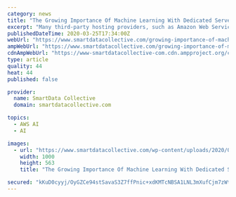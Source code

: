 ```yaml
---
category: news
title: "The Growing Importance Of Machine Learning With Dedicated Servers"
excerpt: "Many third-party hosting providers, such as Amazon Web Services have started utilizing machine learning in different capacities. Amazon Sagemaker is among the machine learning tools that have transformed the services that the platform offers to customers. Matthew Fryer, the Vice President and chief data science officer for Hotels.com has spoken ..."
publishedDateTime: 2020-03-25T17:34:00Z
webUrl: "https://www.smartdatacollective.com/growing-importance-of-machine-learning-with-dedicated-servers/"
ampWebUrl: "https://www.smartdatacollective.com/growing-importance-of-machine-learning-with-dedicated-servers/amp/"
cdnAmpWebUrl: "https://www-smartdatacollective-com.cdn.ampproject.org/c/s/www.smartdatacollective.com/growing-importance-of-machine-learning-with-dedicated-servers/amp/"
type: article
quality: 44
heat: 44
published: false

provider:
  name: SmartData Collective
  domain: smartdatacollective.com

topics:
  - AWS AI
  - AI

images:
  - url: "https://www.smartdatacollective.com/wp-content/uploads/2020/03/shutterstock_741657487.jpg"
    width: 1000
    height: 563
    title: "The Growing Importance Of Machine Learning With Dedicated Servers"

secured: "kKuD0cyyj/OyGZCe94stSavaS3Z7ffPnic+xdKMTcNBSA1LNL3mXufCjm7zWtBxu6r1GmUpEplw003ccjmnIWDoSzurXg2ScrhLTkVc2aPbeeJR8yxV5M8n/KIBsUGR3Fl9gNp2m/y1DRnzn4ijqNzm++h3qANYhERG5vE9ImUzVn4WaIV9AE2ELHQTEui0MnpLHB+f3WDCQvswtOsFNm2ndjFm9zBsdUxKW/Z8Hy62KA7Sa8KUuO9Y3LhEKNSnQH5UAmU6GYwnD4H/qY6oyrpTmFdUKxnaxyXzaQyVuTpm6zrgUBtvrhuD+HgkxSDix;ZUTNAjWYouipwJpWiwNOcA=="
---
```


